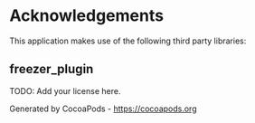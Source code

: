 # Acknowledgements
This application makes use of the following third party libraries:

## freezer_plugin

TODO: Add your license here.

Generated by CocoaPods - https://cocoapods.org
